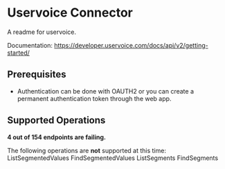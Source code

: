 # Uservoice Connector
A readme for uservoice.

Documentation: https://developer.uservoice.com/docs/api/v2/getting-started/

## Prerequisites

+ Authentication can be done with OAUTH2 or you can create a permanent authentication token through the web app.

## Supported Operations
**4 out of 154 endpoints are failing.**

The following operations are **not** supported at this time:
ListSegmentedValues
FindSegmentedValues
ListSegments
FindSegments
